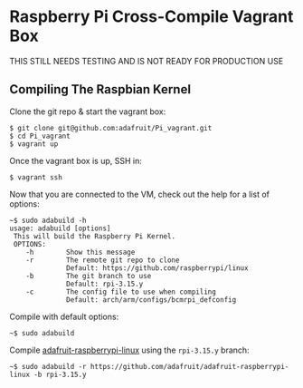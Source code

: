# Raspberry Pi Cross-Compile Vagrant Box

THIS STILL NEEDS TESTING AND IS NOT READY FOR PRODUCTION USE

## Compiling The Raspbian Kernel

Clone the git repo & start the vagrant box:

```
$ git clone git@github.com:adafruit/Pi_vagrant.git
$ cd Pi_vagrant
$ vagrant up
```

Once the vagrant box is up, SSH in:

```
$ vagrant ssh
```

Now that you are connected to the VM, check out the help for a list of options:

```
~$ sudo adabuild -h
usage: adabuild [options]
 This will build the Raspberry Pi Kernel.
 OPTIONS:
    -h        Show this message
    -r        The remote git repo to clone
              Default: https://github.com/raspberrypi/linux
    -b        The git branch to use
              Default: rpi-3.15.y
    -c        The config file to use when compiling
              Default: arch/arm/configs/bcmrpi_defconfig
```

Compile with default options:

```
~$ sudo adabuild
```

Compile [adafruit-raspberrypi-linux][1] using the `rpi-3.15.y` branch:

```
~$ sudo adabuild -r https://github.com/adafruit/adafruit-raspberrypi-linux -b rpi-3.15.y
```

[1]: https://github.com/adafruit/adafruit-raspberrypi-linux
